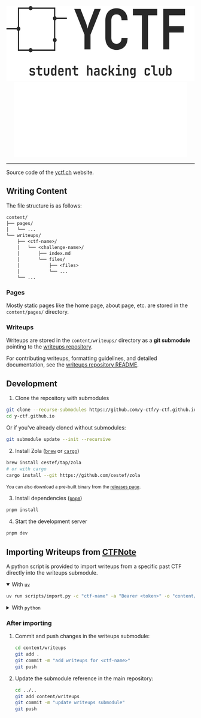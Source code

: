 <p align="center">
    <img src="assets/banner-gray.png#gh-light-mode-only" alt="Logo" height="200">
    <img src="assets/banner-white.png#gh-dark-mode-only" alt="Logo" height="200">
</p>

--- 

Source code of the [yctf.ch](https://yctf.ch) website.

## Writing Content

The file structure is as follows:

```
content/
├── pages/
│   └── ...
└── writeups/
    ├── <ctf-name>/
    │   └── <challenge-name>/
    │       ├── index.md
    │       └── files/
    │           ├── <files>
    │           └── ...
    └── ...
```

### Pages

Mostly static pages like the home page, about page, etc. are stored in the `content/pages/` directory.

### Writeups

Writeups are stored in the `content/writeups/` directory as a **git submodule** pointing to the [writeups repository](https://github.com/y-ctf/writeups).

For contributing writeups, formatting guidelines, and detailed documentation, see the [writeups repository README](https://github.com/y-ctf/writeups/blob/main/README.md).

## Development

1. Clone the repository with submodules

```bash
git clone --recurse-submodules https://github.com/y-ctf/y-ctf.github.io.git
cd y-ctf.github.io
```

Or if you've already cloned without submodules:

```bash
git submodule update --init --recursive
```

2. Install Zola ([`brew`](https://brew.sh) or [`cargo`](https://rustup.rs))

```bash
brew install cestef/tap/zola
# or with cargo
cargo install --git https://github.com/cestef/zola
```

<small>You can also download a pre-built binary from the [releases page](https://github.com/cestef/zola/releases).</small>

3. Install dependencies ([`pnpm`](https://pnpm.io))

```bash
pnpm install
```

4. Start the development server

```bash
pnpm dev
```

## Importing Writeups from [CTFNote](https://note.yctf.ch)

A python script is provided to import writeups from a specific past CTF directly into the writeups submodule.

<details open>
<summary>With <a href="https://docs.astral.sh/uv/getting-started/installation/"><code>uv</code></a></summary>
<p></p>

```bash
uv run scripts/import.py -c "ctf-name" -a "Bearer <token>" -o "content/writeups/<ctf-name>"
```

</details>
<details>
<summary>With <code>python</code></summary>
<p></p>

```bash
pip install requests tomlkit rich python_slugify
python scripts/import.py -c "ctf-name" -a "Bearer <token>" -o "content/writeups/<ctf-name>"
```

</details>

### After importing

1. Commit and push changes in the writeups submodule:
   ```bash
   cd content/writeups
   git add .
   git commit -m "add writeups for <ctf-name>"
   git push
   ```

2. Update the submodule reference in the main repository:
   ```bash
   cd ../..
   git add content/writeups
   git commit -m "update writeups submodule"
   git push
   ```